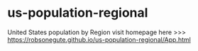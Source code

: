 # us-population-regional
United States population by Region
visit homepage here >>> https://robsonegute.github.io/us-population-regional/App.html
